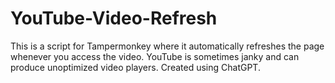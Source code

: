 # YouTube-Video-Refresh
This is a script for Tampermonkey where it automatically refreshes the page whenever you access the video. YouTube is sometimes janky and can produce unoptimized video players. Created using ChatGPT.
